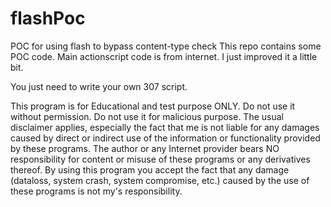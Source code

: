 # flashPoc
POC for using flash to bypass content-type check
This repo contains some POC code.
Main actionscript code is from internet. I just improved it a little bit. 

You just need to write your own 307 script.

This program is for Educational and test purpose ONLY. Do not use it without permission. Do not use it for malicious purpose. The usual disclaimer applies, especially the fact that me is not liable for any damages caused by direct or indirect use of the information or functionality provided by these programs. The author or any Internet provider bears NO responsibility for content or misuse of these programs or any derivatives thereof. By using this program you accept the fact that any damage (dataloss, system crash, system compromise, etc.) caused by the use of these programs is not my's responsibility.
